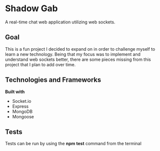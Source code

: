 # Shadow Gab

A real-time chat web application utilizing web sockets.

## Goal

This is a fun project I decided to expand on in order to challenge myself to learn a new technology. Being that my focus was to implement and understand web sockets better, there are some pieces missing from this project that I plan to add over time.

## Technologies and Frameworks

**Built with**
- Socket.io
- Express
- MongoDB
- Mongoose

## Tests

Tests can be run by using the **npm test** command from the terminal